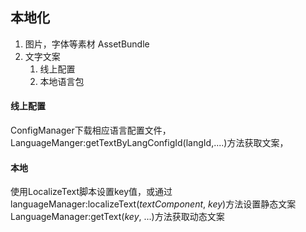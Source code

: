 ## 本地化

1. 图片，字体等素材
	AssetBundle
2. 文字文案
	1. 线上配置
	2. 本地语言包

#### 线上配置
ConfigManager下载相应语言配置文件，LanguageManger:getTextByLangConfigId(langId,....)方法获取文案，

#### 本地

使用LocalizeText脚本设置key值，或通过languageManager:localizeText(*textComponent*, *key*)方法设置静态文案LanguageManager:getText(*key*, ...)方法获取动态文案


